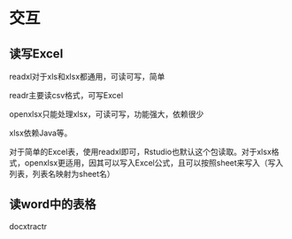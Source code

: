 # 交互
## 读写Excel
readxl对于xls和xlsx都通用，可读可写，简单

readr主要读csv格式，可写Excel

openxlsx只能处理xlsx，可读可写，功能强大，依赖很少

xlsx依赖Java等。

对于简单的Excel表，使用readxl即可，Rstudio也默认这个包读取。对于xlsx格式，openxlsx更适用，因其可以写入Excel公式，且可以按照sheet来写入（写入列表，列表名映射为sheet名）

## 读word中的表格
docxtractr
